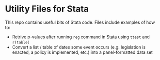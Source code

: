 # Utility Files for Stata

This repo contains useful bits of Stata code. Files include examples of how to:
 * Retrive p-values after running `reg` command in Stata using `ttest` and `r(table)`
 * Convert a list / table of dates some event occurs (e.g. legislation is enacted, a policy is implemented, etc.) into a panel-formatted data set
